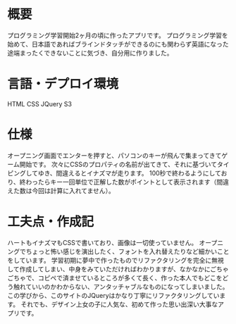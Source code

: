 # 概要
プログラミング学習開始2ヶ月の頃に作ったアプリです。
プログラミング学習を始めて、日本語であればブラインドタッチができるのにも関わらず英語になった途端まったくできないことに気づき、自分用に作りました。
# 言語・デプロイ環境
HTML CSS JQuery S3
# 仕様
オープニング画面でエンターを押すと、パソコンのキーが飛んで集まってきてゲーム開始です。
次々にCSSのプロパティの名前が出てきて、それに基づいてタイピングしてゆき、間違えるとイナズマが走ります。
100秒で終わるようにしており、終わったらキー一回単位で正解した数がポイントとして表示されます（間違えた数は今回は計算に入れてません）。
# 工夫点・作成記
ハートもイナズマもCSSで書いており、画像は一切使っていません。
オープニングでちょっと怖い感じを演出したく、フォントを入れ替えたりなど細かいことをしています。
学習初期に夢中で作ったものでリファクタリングを完全に無視して作成してしまい、中身をみていただければわかりますが、なかなかにごちゃごちゃで、コピペで済ませているところが多くて長く、作った本人でもどこをどう触れていいのかわからない、アンタッチャブルなものになってしまいました。この学びから、このサイトのJQueryはかなり丁寧にリファクタリングしています。
それでも、デザイン上女の子に人気な、初めて作った思い出深い大事なアプリです。
